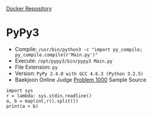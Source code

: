 [Docker Repository](https://registry.hub.docker.com/u/baekjoon/onlinejudge-pypy3)

# PyPy3 

* Compile: `/usr/bin/python3 -c "import py_compile; py_compile.compile(r'Main.py')"`
* Execute: `/opt/pypy3/bin/pypy3 Main.py`
* File Extension: `py`
* Version: `PyPy 2.4.0 with GCC 4.6.3 (Python 3.2.5)`
* Baekjoon Online Judge [Problem 1000](https://www.acmicpc.net/problem/1000) Sample Source
````
import sys
r = lambda: sys.stdin.readline()
a, b = map(int,r().split())
print(a + b)
````


